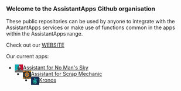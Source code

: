 ### Welcome to the AssistantApps Github organisation

These public repositories can be used by anyone to integrate with the AssistantApps services or make use of functions common in the apps within the AssistantApps range.

Check out our [WEBSITE][website]

Our current apps: 
- [<img align="left" alt="nmsassistant.com" width="22px" src="../img/assistantNMS.png" />Assistant for No Man's Sky][assistantnms]
- [<img align="left" alt="scrapassistant.com" width="22px" src="../img/assistantSMS.png" />Assistant for Scrap Mechanic][assistantsms]
- [<img align="left" alt="Kronos" width="22px" src="../img/kronos.png" />Kronos][assistantKronos]


[website]: https://assistantapps.com?ref=AssistantAppsGithub
[assistantKronos]: https://play.google.com/store/apps/details?id=companion.kronosflutter&ref=AssistantAppsGithub
[assistantnms]: https://nmsassistant.com?ref=AssistantAppsGithub
[assistantsms]: https://scrapassistant.com?ref=AssistantAppsGithub

